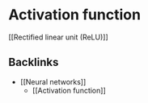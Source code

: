 # Activation function
[[Rectified linear unit (ReLU)]]

## Backlinks
* [[Neural networks]]
	* [[Activation function]]

<!-- #anki/deck/ML -->

<!-- {BearID:9F4E0A1C-D532-477C-8165-1837EE274453-43256-00000189483634A6} -->
